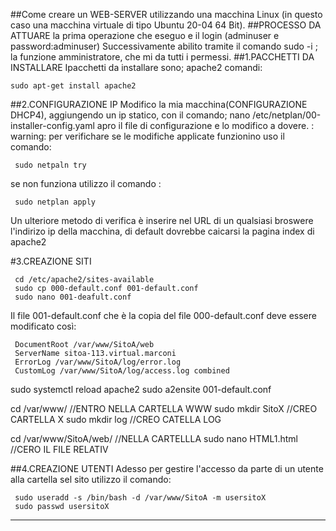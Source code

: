 ##Come creare un WEB-SERVER  utilizzando una macchina Linux (in questo caso una macchina virtuale di tipo Ubuntu 20-04 64 Bit).
##PROCESSO DA ATTUARE 
la prima operazione che eseguo e il login (adminuser e password:adminuser)
Successivamente abilito tramite il comando sudo -i ; la funzione amministratore, che mi da tutti i permessi.
##1.PACCHETTI DA INSTALLARE
Ipacchetti da installare sono; 
apache2 comandi:
    
    sudo apt-get install apache2

##2.CONFIGURAZIONE IP
Modifico la mia macchina(CONFIGURAZIONE DHCP4), aggiungendo un  ip statico, con il comando;
     nano /etc/netplan/00-installer-config.yaml 
apro il file di configurazione e lo modifico a dovere.
: warning:  per verifichare se le modifiche applicate funzionino uso il comando:
     
     sudo netpaln try
     
se non funziona utilizzo il comando :
     
     sudo netplan apply
Un ulteriore metodo di verifica è inserire nel URL di un qualsiasi broswere  l'indirizo ip della macchina, di default dovrebbe caicarsi la pagina index di apache2
   
#3.CREAZIONE SITI

     cd /etc/apache2/sites-available
     sudo cp 000-default.conf 001-default.conf
     sudo nano 001-deafult.conf  
     
 Il file 001-default.conf che è la copia del file 000-default.conf deve essere modificato così:
 
     DocumentRoot /var/www/SitoA/web
     ServerName sitoa-113.virtual.marconi
     ErrorLog /var/www/SitoA/log/error.log
     CustomLog /var/www/SitoA/log/access.log combined
  
sudo systemctl reload apache2
sudo a2ensite 001-default.conf

cd /var/www/ //ENTRO NELLA CARTELLA WWW
sudo mkdir SitoX  //CREO CARTELLA X
sudo mkdir log  //CREO CATELLA LOG

cd /var/www/SitoA/web/ //NELLA CARTELLLA 
sudo nano HTML1.html  //CERO IL FILE RELATIV

##4.CREAZIONE UTENTI
Adesso per gestire l'accesso da parte di un utente alla cartella sel sito utilizzo il comando:
     
     sudo useradd -s /bin/bash -d /var/www/SitoA -m usersitoX
     sudo passwd usersitoX





--------------------------------------------------
